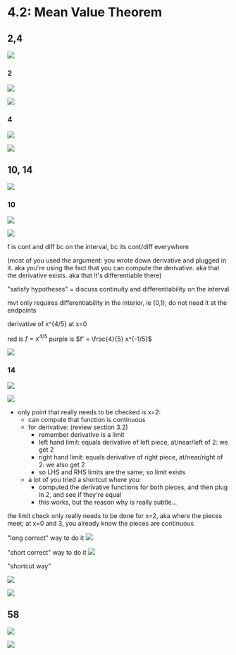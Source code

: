# 4.2: Mean Value Theorem


## 2,4 
![](../!assets/attachments/Pasted%20image%2020240228112811.png)

### 2
![](../!assets/attachments/Pasted%20image%2020240228112821.png)

![](../!assets/attachments/Pasted%20image%2020240228113832.png)


### 4
![](../!assets/attachments/Pasted%20image%2020240228112828.png)

![](../!assets/attachments/Pasted%20image%2020240228113838.png)


## 10, 14
![](../!assets/attachments/Pasted%20image%2020240228113654.png)

### 10
![](../!assets/attachments/Pasted%20image%2020240228113747.png)


![](../!assets/attachments/Pasted%20image%2020240228114056.png)

f is cont and diff bc on the interval, bc its cont/diff everywhere

(most of you used the argument: you wrote down derivative and plugged in it.
aka you're using the fact that you can compute the derivative.
aka that the derivative exists.
aka that it's differentiable there)


"satisfy hypotheses" = discuss continuity and differentiability on the interval


mvt only requires differentiability in the interior, ie (0,1); do not need it at the endpoints


derivative of x^{4/5} at x=0

red is $f = x^{4/5}$
purple is $f' = \frac{4}{5} x^{-1/5}$

![](../!assets/attachments/Pasted%20image%2020240304194739.png)





### 14
![](../!assets/attachments/Pasted%20image%2020240228113753.png)


![](../!assets/attachments/Pasted%20image%2020240228114126.png)

- only point that really needs to be checked is x=2:
	- can compute that function is continuous
	- for derivative: (review section 3.2)
		- remember derivative is a limit
		- left hand limit: equals derivative of left piece, at/near/left of 2: we get 2
		- right hand limit: equals derivative of right piece, at/near/right of 2: we also get 2
		- so LHS and RHS limits are the same; so limit exists
	- a lot of you tried a shortcut where you: 
		- computed the derivative functions for both pieces, and then plug in 2, and see if they're equal
		- this works, but the reason why is really subtle...


the limit check only really needs to be done for x=2, aka where the pieces meet; at x=0 and 3, you already know the pieces are continuous


"long correct" way to do it
![](../!assets/attachments/Pasted%20image%2020240304200716.png)



"short correct" way to do it
![](../!assets/attachments/Pasted%20image%2020240304201256.png)




"shortcut way"

![](../!assets/attachments/Pasted%20image%2020240304200159.png)


![](../!assets/attachments/Pasted%20image%2020240304200209.png)

## 58
![](../!assets/attachments/Pasted%20image%2020240228113803.png)



![](../!assets/attachments/Pasted%20image%2020240228114549.png)